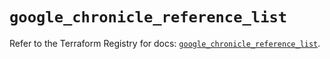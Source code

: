 # `google_chronicle_reference_list`

Refer to the Terraform Registry for docs: [`google_chronicle_reference_list`](https://registry.terraform.io/providers/hashicorp/google/6.29.0/docs/resources/chronicle_reference_list).
